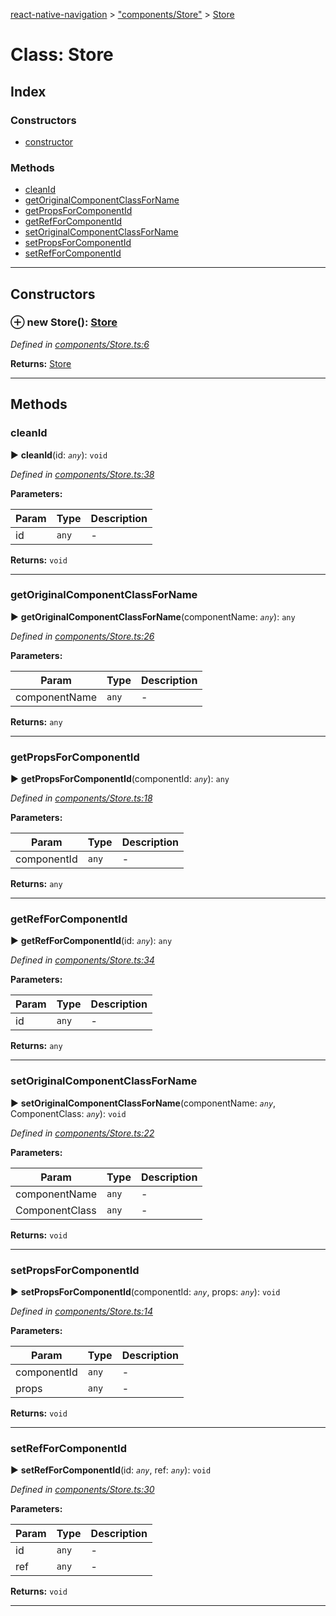 [react-native-navigation](../README.md) > ["components/Store"](../modules/_components_store_.md) > [Store](../classes/_components_store_.store.md)



# Class: Store

## Index

### Constructors

* [constructor](_components_store_.store.md#constructor)


### Methods

* [cleanId](_components_store_.store.md#cleanid)
* [getOriginalComponentClassForName](_components_store_.store.md#getoriginalcomponentclassforname)
* [getPropsForComponentId](_components_store_.store.md#getpropsforcomponentid)
* [getRefForComponentId](_components_store_.store.md#getrefforcomponentid)
* [setOriginalComponentClassForName](_components_store_.store.md#setoriginalcomponentclassforname)
* [setPropsForComponentId](_components_store_.store.md#setpropsforcomponentid)
* [setRefForComponentId](_components_store_.store.md#setrefforcomponentid)



---
## Constructors
<a id="constructor"></a>


### ⊕ **new Store**(): [Store](_components_store_.store.md)


*Defined in [components/Store.ts:6](https://github.com/wix/react-native-navigation/blob/961d36be/lib/src/components/Store.ts#L6)*





**Returns:** [Store](_components_store_.store.md)

---


## Methods
<a id="cleanid"></a>

###  cleanId

► **cleanId**(id: *`any`*): `void`



*Defined in [components/Store.ts:38](https://github.com/wix/react-native-navigation/blob/961d36be/lib/src/components/Store.ts#L38)*



**Parameters:**

| Param | Type | Description |
| ------ | ------ | ------ |
| id | `any`   |  - |





**Returns:** `void`





___

<a id="getoriginalcomponentclassforname"></a>

###  getOriginalComponentClassForName

► **getOriginalComponentClassForName**(componentName: *`any`*): `any`



*Defined in [components/Store.ts:26](https://github.com/wix/react-native-navigation/blob/961d36be/lib/src/components/Store.ts#L26)*



**Parameters:**

| Param | Type | Description |
| ------ | ------ | ------ |
| componentName | `any`   |  - |





**Returns:** `any`





___

<a id="getpropsforcomponentid"></a>

###  getPropsForComponentId

► **getPropsForComponentId**(componentId: *`any`*): `any`



*Defined in [components/Store.ts:18](https://github.com/wix/react-native-navigation/blob/961d36be/lib/src/components/Store.ts#L18)*



**Parameters:**

| Param | Type | Description |
| ------ | ------ | ------ |
| componentId | `any`   |  - |





**Returns:** `any`





___

<a id="getrefforcomponentid"></a>

###  getRefForComponentId

► **getRefForComponentId**(id: *`any`*): `any`



*Defined in [components/Store.ts:34](https://github.com/wix/react-native-navigation/blob/961d36be/lib/src/components/Store.ts#L34)*



**Parameters:**

| Param | Type | Description |
| ------ | ------ | ------ |
| id | `any`   |  - |





**Returns:** `any`





___

<a id="setoriginalcomponentclassforname"></a>

###  setOriginalComponentClassForName

► **setOriginalComponentClassForName**(componentName: *`any`*, ComponentClass: *`any`*): `void`



*Defined in [components/Store.ts:22](https://github.com/wix/react-native-navigation/blob/961d36be/lib/src/components/Store.ts#L22)*



**Parameters:**

| Param | Type | Description |
| ------ | ------ | ------ |
| componentName | `any`   |  - |
| ComponentClass | `any`   |  - |





**Returns:** `void`





___

<a id="setpropsforcomponentid"></a>

###  setPropsForComponentId

► **setPropsForComponentId**(componentId: *`any`*, props: *`any`*): `void`



*Defined in [components/Store.ts:14](https://github.com/wix/react-native-navigation/blob/961d36be/lib/src/components/Store.ts#L14)*



**Parameters:**

| Param | Type | Description |
| ------ | ------ | ------ |
| componentId | `any`   |  - |
| props | `any`   |  - |





**Returns:** `void`





___

<a id="setrefforcomponentid"></a>

###  setRefForComponentId

► **setRefForComponentId**(id: *`any`*, ref: *`any`*): `void`



*Defined in [components/Store.ts:30](https://github.com/wix/react-native-navigation/blob/961d36be/lib/src/components/Store.ts#L30)*



**Parameters:**

| Param | Type | Description |
| ------ | ------ | ------ |
| id | `any`   |  - |
| ref | `any`   |  - |





**Returns:** `void`





___


